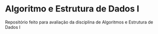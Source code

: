 # Algoritmo e Estrutura de Dados I

Repositório feito para avaliação da disciplina de Algoritmos e Estrutura de Dados I

